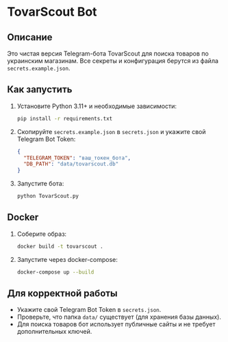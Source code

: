 # TovarScout Bot 

## Описание

Это чистая версия Telegram-бота TovarScout для поиска товаров по украинским магазинам. Все секреты и конфигурация берутся из файла `secrets.example.json`. 

## Как запустить

1. Установите Python 3.11+ и необходимые зависимости:
   ```sh
   pip install -r requirements.txt
   ```
2. Скопируйте `secrets.example.json` в `secrets.json` и укажите свой Telegram Bot Token:
   ```json
   {
     "TELEGRAM_TOKEN": "ваш_токен_бота",
     "DB_PATH": "data/tovarscout.db"
   }
   ```
3. Запустите бота:
   ```sh
   python TovarScout.py
   ```

## Docker

1. Соберите образ:
   ```sh
   docker build -t tovarscout .
   ```
2. Запустите через docker-compose:
   ```sh
   docker-compose up --build
   ```

## Для корректной работы
- Укажите свой Telegram Bot Token в `secrets.json`.
- Проверьте, что папка `data/` существует (для хранения базы данных).
- Для поиска товаров бот использует публичные сайты и не требует дополнительных ключей.

